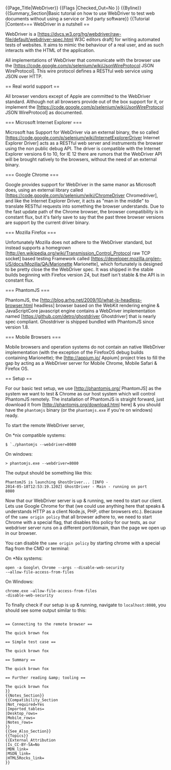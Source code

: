 {{Page_Title|WebDriver}}
{{Flags
|Checked_Out=No
}}
{{Byline}}
{{Summary_Section|Basic tutorial on how to use WebDriver to test web documents without using a service or 3rd party software}}
{{Tutorial
|Content=== WebDriver in a nutshell ==

WebDriver is a [https://dvcs.w3.org/hg/webdriver/raw-file/default/webdriver-spec.html W3C editors draft] for writing automated tests of websites. It aims to mimic the behaviour of a real user, and as such interacts with the HTML of the application.

All implementations of WebDriver that communicate with the browser use the [https://code.google.com/p/selenium/wiki/JsonWireProtocol JSON WireProtocol]. This wire protocol defines a RESTful web service using JSON over HTTP.

== Real world support ==

All browser vendors except of Apple are committed to the WebDriver standard. Although not all browsers provide out of the box support for it, or implement the [https://code.google.com/p/selenium/wiki/JsonWireProtocol JSON WireProtocol] as documented.

=== Microsoft Internet Explorer ===

Microsoft has Support for WebDriver via an external binary, the so called [https://code.google.com/p/selenium/wiki/InternetExplorerDriver Internet Explorer Driver] acts as a RESTful web server and instruments the browser using the non public debug API. The driver is compatible with the Internet Explorer versions 6 to 10, for IE 12 there are rumors that the WebDriver API will be brought natively to the browsers, without the need of an external binary.

=== Google Chrome ===

Google provides support for WebDriver in the same manor as Microsoft does, using an external library called [https://code.google.com/p/selenium/wiki/ChromeDriver Chromedriver], and like the Internet Explorer Driver, it acts as &quot;man in the middle&quot; to translate RESTful requests into something the browser understands. Due to the fast update path of the Chrome browser, the browser compatibility is in constant flux, but it's fairly save to say that the past three browser versions are support by the current driver binary.

=== Mozilla Firefox ===

Unfortunately Mozilla does not adhere to the WebDriver standard, but instead supports a homegrown [http://en.wikipedia.org/wiki/Transmission_Control_Protocol raw TCP socket] based testing Framework called [https://developer.mozilla.org/en-US/docs/Mozilla/QA/Marionette Marionette], which fortunately is designed to be pretty close the the WebDriver spec. It was shipped in the stable builds beginning with Firefox version 24, but itself isn't stable &amp; the API is in constant flux.

=== PhantomJS ===

PhantomJS, the [http://blog.arhg.net/2009/10/what-is-headless-browser.html headless] browser based on the WebKit rendering engine &amp; JavaScriptCore javascript engine contains a WebDriver implementation named [https://github.com/detro/ghostdriver Ghostdriver] that is nearly spec compliant. Ghostdriver is shipped bundled with PhantomJS since version 1.8.

=== Mobile Browsers ===

Mobile browsers and operation systems do not contain an native WebDriver implementation (with the exception of the FirefoxOS debug builds containing Marionette); the [http://appium.io/ Appium] project tries to fill the gap by acting as a WebDriver server for Mobile Chrome, Mobile Safari &amp; Firefox OS.

== Setup ==

For our basic test setup, we use [http://phantomjs.org/ PhantomJS] as the system we want to test &amp; Chrome as our host system which will control PhantomJS remotely. The installation of PhantomJS is straight forward, just download it from [http://phantomjs.org/download.html here] &amp; you should have the <code>phantomjs</code> binary (or the <code>phantomjs.exe</code> if you're on windows) ready.

To start the remote WebDriver server,

On *nix compatible systems:

<code>$ `./phantomjs --webdriver=8080</code>

On windows:

<code>&gt; phantomjs.exe --webdriver=8080</code>

The output should be something like this:

<code>PhantomJS is launching GhostDriver... [INFO  - 2014-05-18T12:53:19.120Z] GhostDriver - Main - running on port 8080</code>

Now that our WebDriver server is up &amp; running, we need to start our client. Lets use Google Chrome for that (we could use anything here that speaks &amp; understands HTTP as a client Node.js, PHP, other browsers etc.). Because of the <code>same origin policy</code> that all browser adhere to, we need to start Chrome with a special flag, that disables this policy for our tests, as our webdriver server runs on a different port/domain, than the page we open up in our browser.

You can disable the <code>same origin policy</code> by starting chrome with a special flag from the CMD or terminal:

On *Nix systems:

<code>open -a Google\ Chrome --args --disable-web-security -–allow-file-access-from-files</code>

On Windows:

<code>chrome.exe  –allow-file-access-from-files -disable-web-security</code>

To finally check if our setup is up &amp; running, navigate to <code>localhost:8080</code>, you should see some output similar to this:

``` Unknown Command - Request =&gt; {&quot;headers&quot;:{&quot;Accept&quot;:&quot;text/html,application/xhtml+xml,application/xml;q=0.9,image/webp,''/'';q=0.8&quot;,&quot;Accept-Encoding&quot;:&quot;gzip,deflate,sdch&quot;,&quot;Accept-Language&quot;:&quot;en-US,en;q=0.8,de;q=0.6&quot;,&quot;Connection&quot;:&quot;keep-alive&quot;,&quot;Host&quot;:&quot;localhost:8080&quot;,&quot;User-Agent&quot;:&quot;Mozilla/5.0 (Macintosh; Intel Mac OS X 10''9''2) AppleWebKit/537.36 (KHTML, like Gecko) Chrome/34.0.1847.137 Safari/537.36&quot;},&quot;httpVersion&quot;:&quot;1.1&quot;,&quot;method&quot;:&quot;GET&quot;,&quot;url&quot;:&quot;/&quot;,&quot;urlParsed&quot;:{&quot;anchor&quot;:&quot;&quot;,&quot;query&quot;:&quot;&quot;,&quot;file&quot;:&quot;&quot;,&quot;directory&quot;:&quot;/&quot;,&quot;path&quot;:&quot;/&quot;,&quot;relative&quot;:&quot;/&quot;,&quot;port&quot;:&quot;&quot;,&quot;host&quot;:&quot;&quot;,&quot;password&quot;:&quot;&quot;,&quot;user&quot;:&quot;&quot;,&quot;userInfo&quot;:&quot;&quot;,&quot;authority&quot;:&quot;&quot;,&quot;protocol&quot;:&quot;&quot;,&quot;source&quot;:&quot;/&quot;,&quot;queryKey&quot;:{},&quot;chunks&quot;:[&quot;&quot;]}}

== Connecting to the remote browser ==

The quick brown fox

== Simple test case ==

The quick brown fox

== Summary ==

The quick brown fox

== Further reading &amp; tooling ==

The quick brown fox
}}
{{Notes_Section}}
{{Compatibility_Section
|Not_required=Yes
|Imported_tables=
|Desktop_rows=
|Mobile_rows=
|Notes_rows=
}}
{{See_Also_Section}}
{{Topics}}
{{External_Attribution
|Is_CC-BY-SA=No
|MDN_link=
|MSDN_link=
|HTML5Rocks_link=
}}